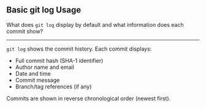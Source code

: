 ## Basic git log Usage

What does `git log` display by default and what information does each commit show?

---

`git log` shows the commit history. Each commit displays:
- Full commit hash (SHA-1 identifier)
- Author name and email
- Date and time
- Commit message
- Branch/tag references (if any)

Commits are shown in reverse chronological order (newest first).


